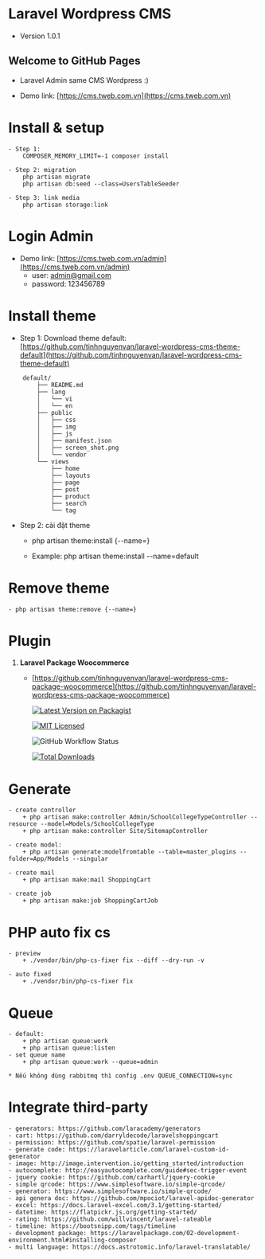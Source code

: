 # Laravel Wordpress CMS
- Version 1.0.1


## Welcome to GitHub Pages

- Laravel Admin same CMS Wordpress :)

- Demo link: [https://cms.tweb.com.vn](https://cms.tweb.com.vn)


# Install & setup
    - Step 1:
		COMPOSER_MEMORY_LIMIT=-1 composer install

    - Step 2: migration
    	php artisan migrate
      	php artisan db:seed --class=UsersTableSeeder

    - Step 3: link media
		php artisan storage:link

# Login Admin

- Demo link: [https://cms.tweb.com.vn/admin](https://cms.tweb.com.vn/admin)
    - user: admin@gmail.com
    - password: 123456789


# Install theme
- Step 1: Download theme default: [https://github.com/tinhnguyenvan/laravel-wordpress-cms-theme-default](https://github.com/tinhnguyenvan/laravel-wordpress-cms-theme-default)

```
	default/
        ├── README.md
        ├── lang
        │   └── vi
        │   └── en
        ├── public
        │   ├── css
        │   ├── img
        │   ├── js
        │   ├── manifest.json
        │   ├── screen_shot.png
        │   └── vendor
        └── views
            ├── home
            ├── layouts
            ├── page
            ├── post
            ├── product
            ├── search
            └── tag
```

- Step 2: cài đặt theme
	- php artisan theme:install {--name=}

	- Example: php artisan theme:install --name=default

# Remove theme
    - php artisan theme:remove {--name=}


# Plugin

1. **Laravel Package Woocommerce**

	- [https://github.com/tinhnguyenvan/laravel-wordpress-cms-package-woocommerce](https://github.com/tinhnguyenvan/laravel-wordpress-cms-package-woocommerce)

		[![Latest Version on Packagist](https://img.shields.io/packagist/v/tinhphp/woocommerce.svg?style=flat-square)](https://packagist.org/packages/tinhphp/woocommerce)
		
		[![MIT Licensed](https://img.shields.io/badge/license-MIT-brightgreen.svg?style=flat-square)](LICENSE.md)
		
		![GitHub Workflow Status](https://img.shields.io/github/workflow/status/tinhphp/woocommerce/run-tests?label=tests)
		
		[![Total Downloads](https://img.shields.io/packagist/dt/tinhphp/woocommerce.svg?style=flat-square)](https://packagist.org/packages/tinhphp/woocommerce)


# Generate
    - create controller
        + php artisan make:controller Admin/SchoolCollegeTypeController --resource --model=Models/SchoolCollegeType
        + php artisan make:controller Site/SitemapController

    - create model:
        + php artisan generate:modelfromtable --table=master_plugins --folder=App/Models --singular

    - create mail
        + php artisan make:mail ShoppingCart

    - create job
        + php artisan make:job ShoppingCartJob



# PHP auto fix cs
    - preview
        + ./vendor/bin/php-cs-fixer fix --diff --dry-run -v

    - auto fixed
        + ./vendor/bin/php-cs-fixer fix

# Queue
    - default:
        + php artisan queue:work
        + php artisan queue:listen
    - set queue name
        + php artisan queue:work --queue=admin

    * Nếu không dùng rabbitmq thì config .env QUEUE_CONNECTION=sync

# Integrate third-party
    - generators: https://github.com/laracademy/generators
    - cart: https://github.com/darryldecode/laravelshoppingcart
    - permission: https://github.com/spatie/laravel-permission
    - generate code: https://laravelarticle.com/laravel-custom-id-generator
    - image: http://image.intervention.io/getting_started/introduction
    - autocomplete: http://easyautocomplete.com/guide#sec-trigger-event
    - jquery cookie: https://github.com/carhartl/jquery-cookie
    - simple qrcode: https://www.simplesoftware.io/simple-qrcode/
    - generator: https://www.simplesoftware.io/simple-qrcode/
    - api genera doc: https://github.com/mpociot/laravel-apidoc-generator
    - excel: https://docs.laravel-excel.com/3.1/getting-started/
    - datetime: https://flatpickr.js.org/getting-started/
    - rating: https://github.com/willvincent/laravel-rateable
    - timeline: https://bootsnipp.com/tags/timeline
    - development package: https://laravelpackage.com/02-development-environment.html#installing-composer
    - multi language: https://docs.astrotomic.info/laravel-translatable/

